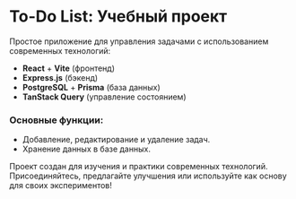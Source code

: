# To-Do List: Учебный проект

Простое приложение для управления задачами с использованием современных технологий:

- **React** + **Vite** (фронтенд)
- **Express.js** (бэкенд)
- **PostgreSQL** + **Prisma** (база данных)
- **TanStack Query** (управление состоянием)

### Основные функции:
- Добавление, редактирование и удаление задач.
- Хранение данных в базе данных.

Проект создан для изучения и практики современных технологий. Присоединяйтесь, предлагайте улучшения или используйте как основу для своих экспериментов!

